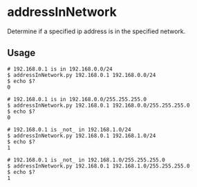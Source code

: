 # addressInNetwork

Determine if a specified ip address is in the specified network.

## Usage

    # 192.168.0.1 is in 192.168.0.0/24
    $ addressInNetwork.py 192.168.0.1 192.168.0.0/24 
    $ echo $?
    0

    # 192.168.0.1 is in 192.168.0.0/255.255.255.0
    $ addressInNetwork.py 192.168.0.1 192.168.0.0/255.255.255.0
    $ echo $?
    0

    # 192.168.0.1 is _not_ in 192.168.1.0/24
    $ addressInNetwork.py 192.168.0.1 192.168.1.0/24
    $ echo $?
    1

    # 192.168.0.1 is _not_ in 192.168.1.0/255.255.255.0
    $ addressInNetwork.py 192.168.0.1 192.168.1.0/255.255.255.0
    $ echo $?
    1
